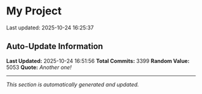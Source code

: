 # My Project


Last updated: 2025-10-24 16:25:37














































































































































































































































































































































































































































































































































































































































































































































































































































































































































































































































































































































































































































































































































































































































































































































































































































































































































































































































































































































































































































































































































































































































































































































































































































































































































































































































































































































































































































































































































































































































































































































































































































































































































































































































































































































































































































































































































































































































































































































## Auto-Update Information

**Last Updated:** 2025-10-24 16:51:56
**Total Commits:** 3399
**Random Value:** 5053
**Quote:** _Another one!_

---
_This section is automatically generated and updated._